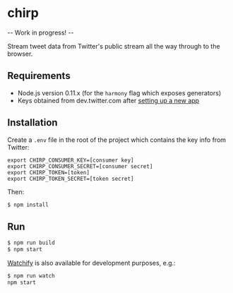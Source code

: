 # chirp

 -- Work in progress! --

Stream tweet data from Twitter's public stream all the way through to the browser.


## Requirements

 * Node.js version 0.11.x (for the `harmony` flag which exposes generators)
 * Keys obtained from dev.twitter.com after [setting up a new app](https://apps.twitter.com/app/new)


## Installation

Create a `.env` file in the root of the project which contains the key info from Twitter:

```
export CHIRP_CONSUMER_KEY=[consumer key]
export CHIRP_CONSUMER_SECRET=[consumer secret]
export CHIRP_TOKEN=[token]
export CHIRP_TOKEN_SECRET=[token secret]
```

Then:

```sh
$ npm install
```


## Run

```sh
$ npm run build
$ npm start
```

[Watchify](https://github.com/substack/watchify) is also available for development purposes, e.g.:

```sh
$ npm run watch
npm start
```